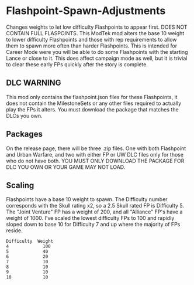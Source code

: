 # Flashpoint-Spawn-Adjustments
Changes weights to let low difficulty Flashpoints to appear first. DOES NOT CONTAIN FULL FLASPOINTS.  This ModTek mod alters the base 10 weight to lower difficulty Flashpoints and those with rep requirements to allow them to spawn more often than harder Flashpoints.  This is intended for Career Mode were you will be able to do some Flashpoints with the starting Lance or close to it.  This does affect campaign mode as well, but it is trivial to clear these early FPs quickly after the story is complete.

## DLC WARNING
This mod only contains the flashpoint.json files for these Flashpoints, it does not contain the MilestoneSets or any other files required to actually play the FPs it alters.  You must download the package that matches the DLCs you own.

## Packages
On the release page, there will be three .zip files.  One with both Flashpoint and Urban Warfare, and two with either FP or UW DLC files only for those who do not have both.  YOU MUST ONLY DOWNLOAD THE PACKAGE FOR DLC YOU OWN OR YOUR GAME MAY NOT LOAD.

## Scaling
Flashpoints have a base 10 weight to spawn.  The Difficulty number corresponds with the Skull rating x2, so a 2.5 Skull rated FP is Difficulty 5.  The "Joint Venture" FP has a weight of 200, and all "Alliance" FP's have a weight of 1000.  I've scaled the lowest difficulty FPs to 100 and rapidly sloped down to base 10 for Difficulty 7 and up where the majority of FPs reside.

    Difficulty	Weight
    4	          100
    5	          40
    6	          20
    7	          10
    8	          10
    9	          10
    10	          10
